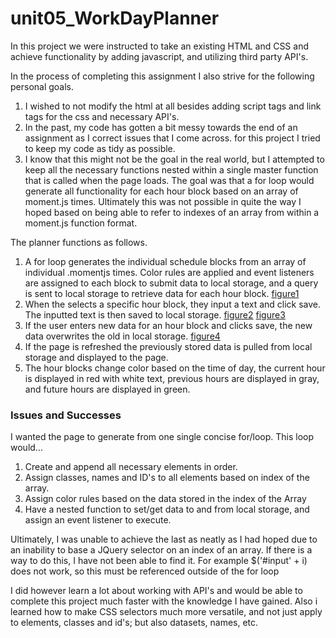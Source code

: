 # unit05_WorkDayPlanner
In this project we were instructed to take an existing HTML and CSS and achieve functionality by adding javascript, and utilizing third party API's.

In the process of completing this assignment I also strive for the following personal goals.
1. I wished to not modify the html at all besides adding script tags and link tags for the css and necessary API's.
1. In the past, my code has gotten a bit messy towards the end of an assignment as I correct issues that I come across. for this project I tried to keep my code as tidy as possible. 
1. I know that this might not be the goal in the real world, but I attempted to keep all the necessary functions nested within a single master function that is called when the page loads. The goal was that a for loop would generate all functionality for each hour block based on an array of moment.js times. Ultimately this was not possible in quite the way I hoped based on being able to refer to indexes of an array from within a moment.js function format. 

The planner functions as follows.
1. A for loop generates the individual schedule blocks from an array of individual     .momentjs times. Color rules are applied and event listeners are assigned to each block to submit data to local storage, and a query is sent to local storage to retrieve data for each hour block. [figure1](assets/screenshots/figure1.jpg)
1. When the selects a specific hour block, they input a text and click save. The inputted text is then saved to local storage. [figure2](assets/screenshots/figure2.jpg) [figure3](assets/screenshots/figure3.jpg)
1. If the user enters new data for an hour block and clicks save, the new data overwrites the old in local storage. [figure4](assets/screenshots/figure4.jpg)
1. If the page is refreshed the previously stored data is pulled from local storage and displayed to the page. 
1. The hour blocks change color based on the time of day, the current hour is displayed in red with white text, previous hours are displayed in gray, and future hours are displayed in green.

### Issues and Successes

I wanted the page to generate from one single concise for/loop. This loop would...
1. Create and append all necessary elements in order.
1. Assign classes, names and ID's to all elements based on index of the array.
1. Assign color rules based on the data stored in the index of the Array
1. Have a nested function to set/get data to and from local storage, and assign an event listener to execute.

Ultimately, I was unable to achieve the last as neatly as I had hoped due to an inability to base a JQuery selector on an index of an array. If there is a way to do this, I have not been able to find it. For example $('#input' + i) does not work, so this must be referenced outside of the for loop

I did however learn a lot about working with API's and would be able to complete this project much faster with the knowledge I have gained. Also i learned how to make CSS selectors much more versatile, and not just apply to elements, classes and id's; but also datasets, names, etc.